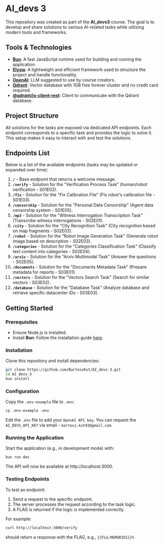 # AI_devs 3

This repository was created as part of the **AI_devs3** course. The goal is to develop and share solutions to various AI-related tasks while utilizing modern tools and frameworks.

## Tools & Technologies

- **[Bun](https://bun.sh/)**: A fast JavaScript runtime used for building and running the application.
- **[Elysia](https://elysiajs.com/)**: A lightweight and efficient framework used to structure the project and handle functionality.
- **[OpenAI](https://platform.openai.com/docs/overview)**: LLM suggested to use by course creators.
- **[Qdrant](https://qdrant.tech/)**: Vector database with 1GB free forever cluster and no credit card required.
- **[@qdrant/js-client-rest](https://github.com/qdrant/qdrant-js)**: Client to communicate with the Qdrant database.

## Project Structure

All solutions for the tasks are exposed via dedicated API endpoints. Each endpoint corresponds to a specific task and provides the logic to solve it. This setup makes it easy to interact with and test the solutions.

## Endpoints List

Below is a list of the available endpoints (tasks may be updated or expanded over time):

1. **`/`** - Base endpoint that returns a welcome message.
2. **`/verify`** - Solution for the "Verification Process Task" (human/robot verification - S01E02).
3. **`/fix`** - Solution for the "Fix Calibration File" (Fix robot's calibration file - S01E03).
4. **`/censorship`** - Solution for the "Personal Data Censorship" (Agent data censorship system - S01E05).
5. **`/mp3`** - Solution for the "Witness Interrogation Transcription Task" (Transcribe witness interrogations - S02E01).
6. **`/city`** - Solution for the "City Recognition Task" (City recognition based on map fragments - S02E02).
7. **`/robot`** - Solution for the "Robot Image Generation Task" (Generate robot image based on description - S02E03).
8. **`/categories`** - Solution for the "Categories Classification Task" (Classify text content into categories - S02E04).
9. **`/arxiv`** - Solution for the "Arxiv Multimodal Task" (Answer the questions - S02E05).
10. **`/documents`** - Solution for the "Documents Metadata Task" (Prepare metadata for reports - S03E01).
11. **`/vectors`** - Solution for the "Vectors Search Task" (Search for similar vectors - S03E02).
12. **`/database`** - Solution for the "Database Task" (Analyze database and retrieve specific datacenter IDs - S03E03).

## Getting Started

### Prerequisites
- Ensure Node.js is installed.
- Install **Bun**: Follow the installation guide [here](https://bun.sh/).

### Installation

Clone this repository and install dependencies:

```bash
git clone https://github.com/BartoszKut/AI_devs-3.git
cd AI_devs-3
bun install
```

### Configuration

Copy the `.env-example` file to `.env`:
    
```bash
cp .env-example .env
```

Edit the `.env` file to add your `OpenAI API key`.
You can request the `AI_DEVS_API_KEY` via email - `bartosz.kut93@gmail.com`.

### Running the Application
Start the application (e.g., in development mode) with:

```bash
bun run dev
```

The API will now be available at http://localhost:3000.

### Testing Endpoints
To test an endpoint:
1. Send a request to the specific endpoint.
2. The server processes the request according to the task logic.
3. A FLAG is returned if the logic is implemented correctly.

For example:
```bash
curl http://localhost:3000/verify
```
should return a response with the FLAG, e.g.,
`{{FLG:MEMORIES}}%`

